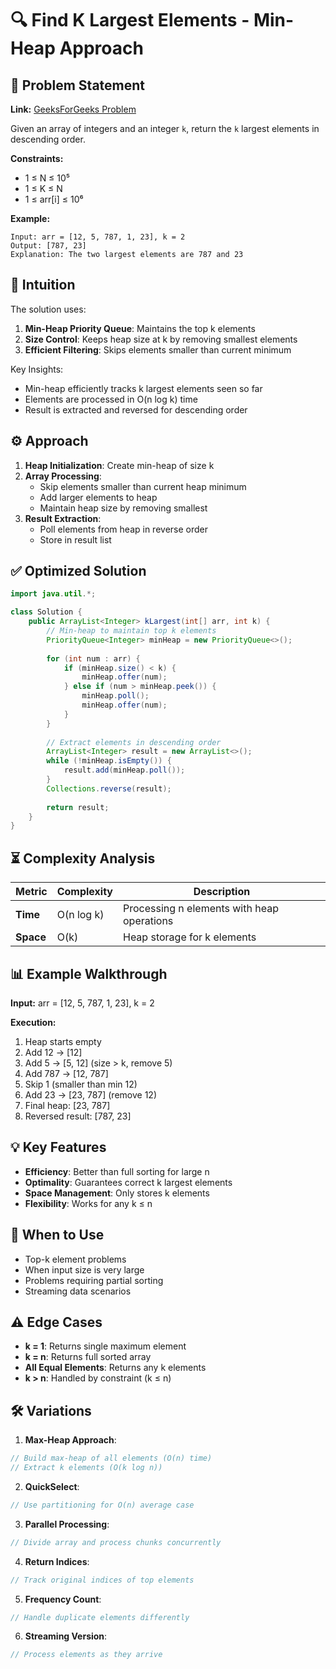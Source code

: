 # 🔍 Find K Largest Elements - Min-Heap Approach

## 📜 Problem Statement
**Link:** [GeeksForGeeks Problem](https://www.geeksforgeeks.org/problems/k-largest-elements4206/1?page=5&company=Google&sortBy=latest)

Given an array of integers and an integer `k`, return the `k` largest elements in descending order.

**Constraints:**
- 1 ≤ N ≤ 10⁵
- 1 ≤ K ≤ N
- 1 ≤ arr[i] ≤ 10⁶

**Example:**
```text
Input: arr = [12, 5, 787, 1, 23], k = 2
Output: [787, 23]
Explanation: The two largest elements are 787 and 23
```

## 🧠 Intuition
The solution uses:
1. **Min-Heap Priority Queue**: Maintains the top k elements
2. **Size Control**: Keeps heap size at k by removing smallest elements
3. **Efficient Filtering**: Skips elements smaller than current minimum

Key Insights:
- Min-heap efficiently tracks k largest elements seen so far
- Elements are processed in O(n log k) time
- Result is extracted and reversed for descending order

## ⚙️ Approach
1. **Heap Initialization**: Create min-heap of size k
2. **Array Processing**:
   - Skip elements smaller than current heap minimum
   - Add larger elements to heap
   - Maintain heap size by removing smallest
3. **Result Extraction**:
   - Poll elements from heap in reverse order
   - Store in result list

## ✅ Optimized Solution
```java
import java.util.*;

class Solution {
    public ArrayList<Integer> kLargest(int[] arr, int k) {
        // Min-heap to maintain top k elements
        PriorityQueue<Integer> minHeap = new PriorityQueue<>();
        
        for (int num : arr) {
            if (minHeap.size() < k) {
                minHeap.offer(num);
            } else if (num > minHeap.peek()) {
                minHeap.poll();
                minHeap.offer(num);
            }
        }
        
        // Extract elements in descending order
        ArrayList<Integer> result = new ArrayList<>();
        while (!minHeap.isEmpty()) {
            result.add(minHeap.poll());
        }
        Collections.reverse(result);
        
        return result;
    }
}
```

## ⏳ Complexity Analysis
| Metric          | Complexity | Description |
|-----------------|------------|-------------|
| **Time**        | O(n log k) | Processing n elements with heap operations |
| **Space**       | O(k)       | Heap storage for k elements |

## 📊 Example Walkthrough
**Input:** arr = [12, 5, 787, 1, 23], k = 2

**Execution:**
1. Heap starts empty
2. Add 12 → [12]
3. Add 5 → [5, 12] (size > k, remove 5)
4. Add 787 → [12, 787]
5. Skip 1 (smaller than min 12)
6. Add 23 → [23, 787] (remove 12)
7. Final heap: [23, 787]
8. Reversed result: [787, 23]

## 💡 Key Features
- **Efficiency**: Better than full sorting for large n
- **Optimality**: Guarantees correct k largest elements
- **Space Management**: Only stores k elements
- **Flexibility**: Works for any k ≤ n

## 🚀 When to Use
- Top-k element problems
- When input size is very large
- Problems requiring partial sorting
- Streaming data scenarios

## ⚠️ Edge Cases
- **k = 1**: Returns single maximum element
- **k = n**: Returns full sorted array
- **All Equal Elements**: Returns any k elements
- **k > n**: Handled by constraint (k ≤ n)

## 🛠 Variations
1. **Max-Heap Approach**:
```java
// Build max-heap of all elements (O(n) time)
// Extract k elements (O(k log n))
```

2. **QuickSelect**:
```java
// Use partitioning for O(n) average case
```

3. **Parallel Processing**:
```java
// Divide array and process chunks concurrently
```

4. **Return Indices**:
```java
// Track original indices of top elements
```

5. **Frequency Count**:
```java
// Handle duplicate elements differently
```

6. **Streaming Version**:
```java
// Process elements as they arrive
```